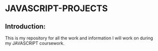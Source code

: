 # JAVASCRIPT-PROJECTS
## Introduction:
This is my repository for all the work and information I will work on during my JAVASCRIPT coursework.
